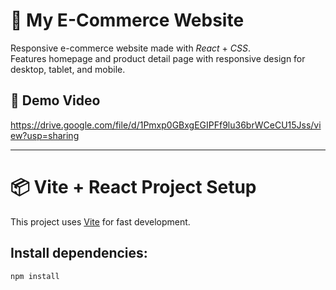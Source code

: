 # 🛒 My E-Commerce Website

Responsive e-commerce website made with *React* + *CSS*.  
Features homepage and product detail page with responsive design for desktop, tablet, and mobile.


## 🎥 Demo Video
https://drive.google.com/file/d/1Pmxp0GBxgEGIPFf9lu36brWCeCU15Jss/view?usp=sharing

---

# 📦 Vite + React Project Setup

This project uses [Vite](https://vitejs.dev/) for fast development.

## Install dependencies:
```bash
npm install